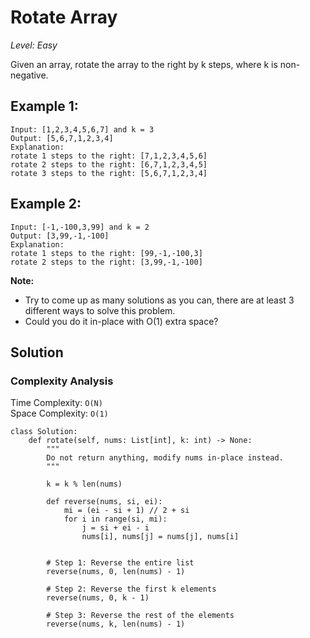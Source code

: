 # Rotate Array

*Level: Easy*

Given an array, rotate the array to the right by k steps, where k is non-negative.

## Example 1:

```
Input: [1,2,3,4,5,6,7] and k = 3
Output: [5,6,7,1,2,3,4]
Explanation:
rotate 1 steps to the right: [7,1,2,3,4,5,6]
rotate 2 steps to the right: [6,7,1,2,3,4,5]
rotate 3 steps to the right: [5,6,7,1,2,3,4]
```

## Example 2:

```
Input: [-1,-100,3,99] and k = 2
Output: [3,99,-1,-100]
Explanation: 
rotate 1 steps to the right: [99,-1,-100,3]
rotate 2 steps to the right: [3,99,-1,-100]
```

**Note:**

- Try to come up as many solutions as you can, there are at least 3 different ways to solve this problem.
- Could you do it in-place with O(1) extra space?

## Solution

### Complexity Analysis

Time Complexity: `O(N)`\
Space Complexity: `O(1)`

```python3
class Solution:
    def rotate(self, nums: List[int], k: int) -> None:
        """
        Do not return anything, modify nums in-place instead.
        """
        
        k = k % len(nums)
        
        def reverse(nums, si, ei):
            mi = (ei - si + 1) // 2 + si
            for i in range(si, mi):
                j = si + ei - i
                nums[i], nums[j] = nums[j], nums[i]

        
        # Step 1: Reverse the entire list
        reverse(nums, 0, len(nums) - 1)
        
        # Step 2: Reverse the first k elements
        reverse(nums, 0, k - 1)
            
        # Step 3: Reverse the rest of the elements
        reverse(nums, k, len(nums) - 1)
```